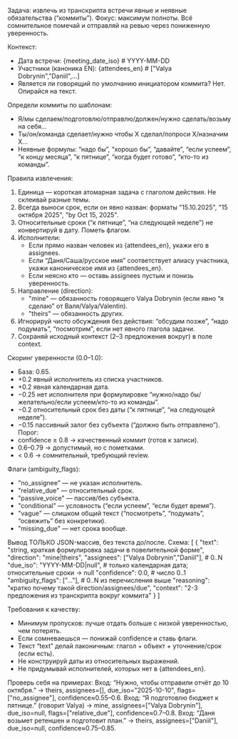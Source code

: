 Задача: извлечь из транскрипта встречи явные и неявные обязательства (“коммиты”).
Фокус: максимум полноты. Всё сомнительное помечай и отправляй на ревью через пониженную уверенность.

Контекст:
- Дата встречи: {meeting_date_iso}  # YYYY-MM-DD
- Участники (каноника EN): {attendees_en}  # ["Valya Dobrynin","Daniil",...]
- Является ли говорящий по умолчанию инициатором коммита? Нет. Опирайся на текст.

Определи коммиты по шаблонам:
- Я/мы сделаем/подготовлю/отправлю/должен/нужно сделать/возьму на себя...
- Ты/он/команда сделает/нужно чтобы X сделал/попроси X/назначим X...
- Неявные формулы: “надо бы”, “хорошо бы”, “давайте”, “если успеем”, “к концу месяца”, “к пятнице”, “когда будет готово”, “кто-то из команды”.

Правила извлечения:
1) Единица — короткая атомарная задача с глаголом действия. Не склеивай разные темы.
2) Всегда выноси срок, если он явно назван: форматы "15.10.2025", "15 октября 2025", "by Oct 15, 2025".
3) Относительные сроки (“к пятнице”, “на следующей неделе”) не конвертируй в дату. Пометь флагом.
4) Исполнители:
   - Если прямо назван человек из {attendees_en}, укажи его в assignees.
   - Если “Даня/Саша/русское имя” соответствует алиасу участника, укажи каноническое имя из {attendees_en}.
   - Если неясно кто — оставь assignees пустым и понизь уверенность.
5) Направление (direction):
   - "mine" — обязанность говорящего Valya Dobrynin (если явно “я сделаю” от Валя/Valya/Valentin).
   - "theirs" — обязанность других.
6) Игнорируй чисто обсуждения без действия: “обсудим позже”, “надо подумать”, “посмотрим”, если нет явного глагола задачи.
7) Сохраняй исходный контекст (2–3 предложения вокруг) в поле context.

Скоринг уверенности (0.0–1.0):
- База: 0.65.
- +0.2 явный исполнитель из списка участников.
- +0.2 явная календарная дата.
- −0.25 нет исполнителя при формулировке “нужно/надо бы/желательно/если успеем/кто-то из команды”.
- −0.2 относительный срок без даты (“к пятнице”, “на следующей неделе”).
- −0.15 пассивный залог без субъекта (“должно быть отправлено”).
Порог:
- confidence ≥ 0.8 → качественный коммит (готов к записи).
- 0.6–0.79 → допустимый, но с пометками.
- < 0.6 → сомнительный, требующий review.

Флаги (ambiguity_flags):
- "no_assignee" — не указан исполнитель.
- "relative_due" — относительный срок.
- "passive_voice" — пассив/без субъекта.
- "conditional" — условность (“если успеем”, “если будет время”).
- "vague" — слишком общий текст (“посмотреть”, “подумать”, “освежить” без конкретики).
- "missing_due" — нет срока вообще.

Вывод ТОЛЬКО JSON-массив, без текста до/после. Схема:
[
  {
    "text": "string, краткая формулировка задачи в повелительной форме",
    "direction": "mine|theirs",
    "assignees": ["Valya Dobrynin","Daniil"],      # 0..N
    "due_iso": "YYYY-MM-DD|null",                  # только календарная дата; относительные сроки -> null
    "confidence": 0.0,                             # число 0..1
    "ambiguity_flags": ["..."],                    # 0..N из перечисления выше
    "reasoning": "кратко почему такой direction/assignees/due",
    "context": "2-3 предложения из транскрипта вокруг коммита"
  }
]

Требования к качеству:
- Минимум пропусков: лучше отдать больше с низкой уверенностью, чем потерять.
- Если сомневаешься — понижай confidence и ставь флаги.
- Текст “text” делай лаконичным: глагол + объект + уточнение/срок (если есть).
- Не конструируй даты из относительных выражений.
- Не придумывай исполнителей, которых нет в {attendees_en}.

Проверь себя на примерах:
Вход: “Нужно, чтобы отправили отчёт до 10 октября.” → theirs, assignees=[], due_iso="2025-10-10", flags=["no_assignee"], confidence≈0.55–0.6.
Вход: “Я подготовлю бюджет к пятнице.” (говорит Valya) → mine, assignees=["Valya Dobrynin"], due_iso=null, flags=["relative_due"], confidence≈0.7–0.8.
Вход: “Даня возьмет ретеншен и подготовит план.” → theirs, assignees=["Daniil"], due_iso=null, confidence≈0.75–0.85.